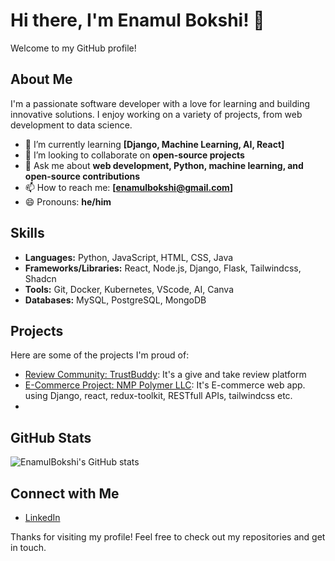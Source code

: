 # Hi there, I'm Enamul Bokshi! 👋

Welcome to my GitHub profile!

## About Me

I'm a passionate software developer with a love for learning and building innovative solutions. I enjoy working on a variety of projects, from web development to data science.

- 🌱 I’m currently learning **[Django, Machine Learning, AI, React]**
- 👯 I’m looking to collaborate on **open-source projects**
- 💬 Ask me about **web development, Python, machine learning, and open-source contributions**
- 📫 How to reach me: **[enamulbokshi@gmail.com]**
- 😄 Pronouns: **he/him**

## Skills

- **Languages:** Python, JavaScript, HTML, CSS, Java
- **Frameworks/Libraries:** React, Node.js, Django, Flask, Tailwindcss, Shadcn
- **Tools:** Git, Docker, Kubernetes, VScode, AI, Canva
- **Databases:** MySQL, PostgreSQL, MongoDB

## Projects

Here are some of the projects I'm proud of:

- [Review Community: TrustBuddy](https://github.com/EnamulBokshi/trustbuddy-frontend.git): It's a give and take review platform
- [E-Commerce Project: NMP Polymer LLC](https://nmppolymer-fronend.vercel.app/): It's  E-commerce web app. using Django, react, redux-toolkit, RESTfull APIs, tailwindcss etc.
-  

## GitHub Stats

![EnamulBokshi's GitHub stats](https://github-readme-stats.vercel.app/api?username=EnamulBokshi&show_icons=true&theme=radical)

## Connect with Me

- [LinkedIn](https://www.linkedin.com/in/enamulbokshi?utm_source=share&utm_campaign=share_via&utm_content=profile&utm_medium=ios_app)


Thanks for visiting my profile! Feel free to check out my repositories and get in touch.
